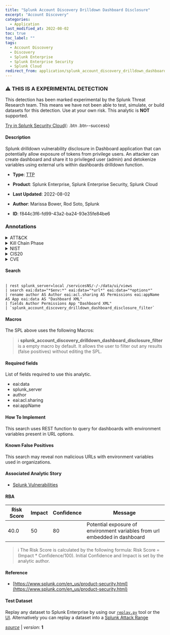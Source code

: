 ```yaml
---
title: "Splunk Account Discovery Drilldown Dashboard Disclosure"
excerpt: "Account Discovery"
categories:
  - Application
last_modified_at: 2022-08-02
toc: true
toc_label: ""
tags:
  - Account Discovery
  - Discovery
  - Splunk Enterprise
  - Splunk Enterprise Security
  - Splunk Cloud
redirect_from: application/splunk_account_discovery_drilldown_dashboard_disclosure/
---
```


### :warning: THIS IS A EXPERIMENTAL DETECTION
This detection has been marked experimental by the Splunk Threat Research team. This means we have not been able to test, simulate, or build datasets for this detection. Use at your own risk. This analytic is **NOT** supported.


[Try in Splunk Security Cloud](https://www.splunk.com/en_us/cyber-security.html){: .btn .btn--success}

#### Description

Splunk drilldown vulnerability disclosure in Dashboard application that can potentially allow exposure of tokens from privilege users. An attacker can create dashboard and share it to privileged user (admin) and detokenize variables using external urls within dashboards drilldown function.

- **Type**: [TTP](https://github.com/splunk/security_content/wiki/Detection-Analytic-Types)
- **Product**: Splunk Enterprise, Splunk Enterprise Security, Splunk Cloud

- **Last Updated**: 2022-08-02
- **Author**: Marissa Bower, Rod Soto, Splunk
- **ID**: f844c3f6-fd99-43a2-ba24-93e35fe84be6

### Annotations
<details>
  <summary>ATT&CK</summary>

<div markdown="1">

#### [ATT&CK](https://attack.mitre.org/)

| ID          | Technique   | Tactic         |
| ----------- | ----------- |--------------- |
| [T1087](https://attack.mitre.org/techniques/T1087/) | Account Discovery | Discovery |

</div>
</details>


<details>
  <summary>Kill Chain Phase</summary>

<div markdown="1">

* Exploitation


</div>
</details>


<details>
  <summary>NIST</summary>

<div markdown="1">

* DE.CM



</div>
</details>

<details>
  <summary>CIS20</summary>

<div markdown="1">

* CIS 10



</div>
</details>

<details>
  <summary>CVE</summary>

<div markdown="1">


</div>
</details>


#### Search

```

| rest splunk_server=local /servicesNS/-/-/data/ui/views 
| search eai:data="*$env:*" eai:data="*url*" eai:data="*options*" 
| rename author AS Author eai:acl.sharing AS Permissions eai:appName AS App eai:data AS "Dashboard XML" 
| fields Author Permissions App "Dashboard XML" 
| `splunk_account_discovery_drilldown_dashboard_disclosure_filter`
```

#### Macros
The SPL above uses the following Macros:

> :information_source:
> **splunk_account_discovery_drilldown_dashboard_disclosure_filter** is a empty macro by default. It allows the user to filter out any results (false positives) without editing the SPL.



#### Required fields
List of fields required to use this analytic.
* eai:data
* splunk_server
* author
* eai:acl.sharing
* eai:appName



#### How To Implement
This search uses REST function to query for dashboards with environment variables present in URL options.
#### Known False Positives
This search may reveal non malicious URLs with environment variables used in organizations.

#### Associated Analytic Story
* [Splunk Vulnerabilities](/stories/splunk_vulnerabilities)




#### RBA

| Risk Score  | Impact      | Confidence   | Message      |
| ----------- | ----------- |--------------|--------------|
| 40.0 | 50 | 80 | Potential exposure of environment variables from url embedded in dashboard |


> :information_source:
> The Risk Score is calculated by the following formula: Risk Score = (Impact * Confidence/100). Initial Confidence and Impact is set by the analytic author.


#### Reference

* [https://www.splunk.com/en_us/product-security.html](https://www.splunk.com/en_us/product-security.html)



#### Test Dataset
Replay any dataset to Splunk Enterprise by using our [`replay.py`](https://github.com/splunk/attack_data#using-replaypy) tool or the [UI](https://github.com/splunk/attack_data#using-ui).
Alternatively you can replay a dataset into a [Splunk Attack Range](https://github.com/splunk/attack_range#replay-dumps-into-attack-range-splunk-server)




[*source*](https://github.com/splunk/security_content/tree/develop/detections/application/splunk_account_discovery_drilldown_dashboard_disclosure.yml) \| *version*: **1**